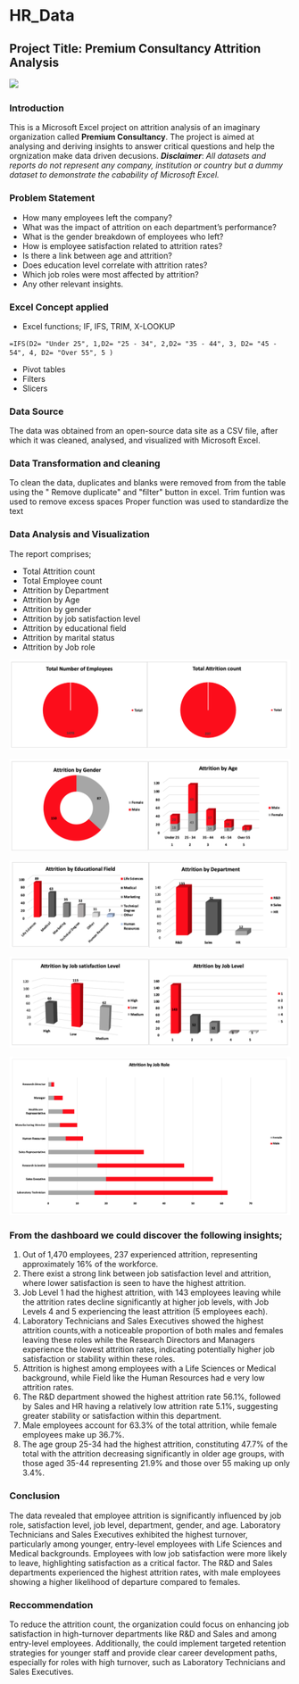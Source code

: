# HR_Data
## Project Title: Premium Consultancy Attrition Analysis

![](6946EF2B-755F-4352-83A7-7A1D1277AFCF_4_5005_c.jpeg)

### Introduction
This is a Microsoft Excel project on attrition analysis of an imaginary organization called **Premium Consultancy**. 
The project is aimed at analysing and deriving insights to answer critical questions and help the orgnization make data driven decusions.
**_Disclaimer_**: _All datasets and reports do not represent any company, institution or country but a dummy dataset to demonstrate the cabability of Microsoft  Excel._

### Problem Statement
- How many employees left the company?
- What was the impact of attrition on each department’s performance?
- What is the gender breakdown of employees who left?
- How is employee satisfaction related to attrition rates?
- Is there a link between age and attrition?
- Does education level correlate with attrition rates?
- Which job roles were most affected by attrition?
- Any other relevant insights.

### Excel Concept applied
- Excel functions; IF, IFS, TRIM, X-LOOKUP
```excel
=IFS(D2= "Under 25", 1,D2= "25 - 34", 2,D2= "35 - 44", 3, D2= "45 - 54", 4, D2= "Over 55", 5 )
```
- Pivot tables
- Filters
- Slicers

### Data Source
The data was obtained from an open-source data site as a CSV file, after which it was cleaned, analysed, and visualized with Microsoft Excel.

### Data Transformation and cleaning
To clean the data, duplicates and blanks were removed from from the table using the " Remove duplicate" and "filter" button in excel.
Trim funtion was used to remove excess spaces
Proper function was used to standardize the text


### Data Analysis and Visualization
The report comprises;
- Total Attrition count
- Total Employee count
- Attrition by Department
- Attrition by Age
- Attrition by gender
- Attrition by job satisfaction level
- Attrition by educational field
- Attrition by marital status
- Attrition by Job role 

![](5.png)

![](4.png)

![](3.png)

![](2.png)

![](1.png)


### From the dashboard we could discover the following insights;
1.	Out of 1,470 employees, 237 experienced attrition, representing approximately 16% of the workforce.
2.	There exist a  strong link between job satisfaction level and attrition, where lower satisfaction is seen to have the highest attrition.
3.	Job Level 1 had the highest attrition, with 143 employees leaving while the attrition rates decline significantly at higher job levels, with Job Levels 4 and 5 experiencing the least attrition (5 employees each).
4.	Laboratory Technicians and Sales Executives showed the highest attrition counts,with a noticeable proportion of both males and females leaving these roles while the Research Directors and Managers experience the lowest attrition rates, indicating potentially higher job satisfaction or stability within these roles.
5.	Attrition is highest among employees with a Life Sciences or Medical background, while Field like the Human Resources had e very low attrition rates.
6.	The R&D department showed the highest attrition rate 56.1%, followed by Sales and HR having a relatively low attrition rate 5.1%, suggesting greater stability or satisfaction within this department.
7.	Male employees account for 63.3% of the total attrition, while female employees make up 36.7%.
8.	The age group 25-34 had the highest attrition, constituting 47.7% of the total with the attrition decreasing significantly in older age groups, with those aged 35-44 representing 21.9% and those over 55 making up only 3.4%.

### Conclusion
The data revealed that employee attrition is significantly influenced by job role, satisfaction level, job level, department, gender, and age. 
Laboratory Technicians and Sales Executives exhibited the highest turnover, particularly among younger, entry-level employees with Life Sciences and Medical backgrounds. 
Employees with low job satisfaction were more likely to leave, highlighting satisfaction as a critical factor. 
The R&D and Sales departments experienced the highest attrition rates, with male employees showing a higher likelihood of departure compared to females. 

### Reccommendation
To reduce the attrition count, the organization could focus on enhancing job satisfaction in high-turnover departments like R&D and Sales and among entry-level employees. Additionally, the could implement targeted retention strategies for younger staff and provide clear career development paths, especially for roles with high turnover, such as Laboratory Technicians and Sales Executives.


